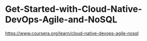 # Get-Started-with-Cloud-Native-DevOps-Agile-and-NoSQL
https://www.coursera.org/learn/cloud-native-devops-agile-nosql
